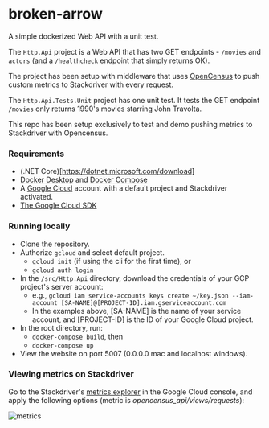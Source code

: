 # broken-arrow
A simple dockerized Web API with a unit test.

The `Http.Api` project is a Web API that has two GET endpoints - `/movies` and `actors` (and a `/healthcheck` endpoint that simply returns OK).

The project has been setup with middleware that uses [OpenCensus](https://github.com/census-instrumentation/opencensus-csharp) to push custom metrics to Stackdriver with every request.

The `Http.Api.Tests.Unit` project has one unit test. It tests the GET endpoint `/movies` only returns 1990's movies starring John Travolta.

This repo has been setup exclusively to test and demo pushing metrics to Stackdriver with Opencensus.

### Requirements
* (.NET Core)[https://dotnet.microsoft.com/download]
* [Docker Desktop](https://www.docker.com/products/docker-desktop) and [Docker Compose](https://docs.docker.com/compose/)
* A [Google Cloud](https://cloud.google.com/) account with a default project and Stackdriver activated.
* [The Google Cloud SDK](https://cloud.google.com/sdk/docs/quickstarts)

### Running locally
* Clone the repository.
* Authorize `gcloud` and select default project. 
  * `gcloud init` (if using the cli for the first time), or
  * `gcloud auth login`
* In the `/src/Http.Api` directory, download the credentials of your GCP project's server account:
  * e.g., `gcloud iam service-accounts keys create ~/key.json --iam-account [SA-NAME]@[PROJECT-ID].iam.gserviceaccount.com`
  * In the examples above, [SA-NAME] is the name of your service account, and [PROJECT-ID] is the ID of your Google Cloud project.
* In the root directory, run: 
  * `docker-compose build`, then
  * `docker-compose up`
* View the website on port 5007 (0.0.0.0 mac and localhost windows).

### Viewing metrics on Stackdriver

Go to the Stackdriver's [metrics explorer](https://console.cloud.google.com/monitoring/metrics-explorer) in the Google Cloud console, and apply the following options (metric is _opencensus_api/views/requests_):

![metrics](https://i.imgur.com/QK17Odr.png)
